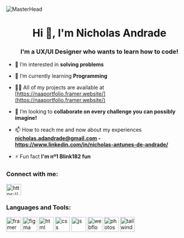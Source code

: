 ![MasterHead](https://64.media.tumblr.com/5378b15545e9f678c276c71d65c2332d/db4faccd3974c37c-80/s1280x1920/62af995ea18fbff1be7188e5221af897186db6b8.gif)
<h1 align="center">Hi 👋, I'm Nicholas Andrade</h1>
<h3 align="center">I'm a UX/UI Designer who wants to learn how to code!</h3>



- 👀 I’m interested in **solving problems**

- 🌱 I’m currently learning **Programming**

- 👨‍💻 All of my projects are available at [https://naaportfolio.framer.website/](https://naaportfolio.framer.website/)

- 💞️ I’m looking to **collaborate on every challenge you can possibly imagine!**

- 📫 How to reach me and now about my experiences **nicholas.adandrade@gmail.com - https://www.linkedin.com/in/nicholas-antunes-de-andrade/**

- ⚡ Fun fact **I'm nº1 Blink182 fun**

<h3 align="left">Connect with me:</h3>
<p align="left">
<a href="https://linkedin.com/in/https://www.linkedin.com/in/nicholas-antunes-de-andrade/" target="blank"><img align="center" src="https://raw.githubusercontent.com/rahuldkjain/github-profile-readme-generator/master/src/images/icons/Social/linked-in-alt.svg" alt="https://www.linkedin.com/in/nicholas-antunes-de-andrade/" height="30" width="40" /></a>
</p>

<h3 align="left">Languages and Tools:</h3>
<p align="left"> <img src="https://www.svgrepo.com/show/452207/framer.svg" alt="framer" width="40" height="40"> <img src="https://www.svgrepo.com/show/452202/figma.svg" alt="figma" width="40" height="40"> <img src="https://www.svgrepo.com/show/452228/html-5.svg" alt="html" width="40" height="40"> <img src="https://www.svgrepo.com/show/452185/css-3.svg" alt="css" width="40" height="40"> <img src="https://www.svgrepo.com/show/452045/js.svg" alt="js" width="40" height="40"> <img src="https://drymerge.com/logos/svg/webflow.svg" alt="webflow" width="40" height="40"> <img src="https://www.svgrepo.com/show/373968/photoshop.svg" alt="photoshop" width="40" height="40"> <img src="[[[https://upload.wikimedia.org/wikipedia/commons/9/95/Tailwind_CSS_logo.svg](https://www.google.com/url?sa=i&url=https%3A%2F%2Fcommons.wikimedia.org%2Fwiki%2FFile%3ATailwind_CSS_Logo.svg&psig=AOvVaw2lGlbdHJ_RuuqUmHhGfvNL&ust=1738928355904000&source=images&cd=vfe&opi=89978449&ved=0CBQQjRxqFwoTCJiJn4n8rosDFQAAAAAdAAAAABAE)](https://upload.wikimedia.org/wikipedia/commons/d/d5/Tailwind_CSS_Logo.svg)](https://upload.wikimedia.org/wikipedia/commons/d/d5/Tailwind_CSS_Logo.svg)" alt="tailwind" width="40" height="40">  </p> 
